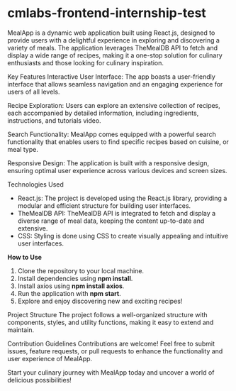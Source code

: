 # cmlabs-frontend-internship-test
 
MealApp is a dynamic web application built using React.js, designed to provide users with a delightful experience in exploring and discovering a variety of meals. The application leverages TheMealDB API to fetch and display a wide range of recipes, making it a one-stop solution for culinary enthusiasts and those looking for culinary inspiration.

Key Features
Interactive User Interface: The app boasts a user-friendly interface that allows seamless navigation and an engaging experience for users of all levels.

Recipe Exploration: Users can explore an extensive collection of recipes, each accompanied by detailed information, including ingredients, instructions, and tutorials video.

Search Functionality: MealApp comes equipped with a powerful search functionality that enables users to find specific recipes based on cuisine, or meal type.

Responsive Design: The application is built with a responsive design, ensuring optimal user experience across various devices and screen sizes.

Technologies Used
- React.js: The project is developed using the React.js library, providing a modular and efficient structure for building user interfaces.
- TheMealDB API: TheMealDB API is integrated to fetch and display a diverse range of meal data, keeping the content up-to-date and extensive.
- CSS: Styling is done using CSS to create visually appealing and intuitive user interfaces.

**How to Use**
1. Clone the repository to your local machine.
2. Install dependencies using **npm install**.
3. Install axios using **npm install axios**.
4. Run the application with **npm start**.
5. Explore and enjoy discovering new and exciting recipes!

Project Structure
The project follows a well-organized structure with components, styles, and utility functions, making it easy to extend and maintain.

Contribution Guidelines
Contributions are welcome! Feel free to submit issues, feature requests, or pull requests to enhance the functionality and user experience of MealApp.

Start your culinary journey with MealApp today and uncover a world of delicious possibilities!
